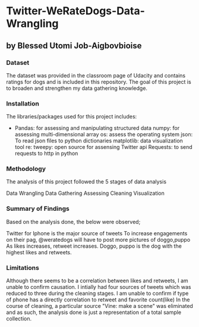 # Twitter-WeRateDogs-Data-Wrangling
## by Blessed Utomi Job-Aigbovbioise

### Dataset
The dataset was provided in the classroom page of Udacity and contains ratings for dogs and is included in this repository. The goal of this project is to broaden and strengthen my data gathering knowledge.

### Installation
The libraries/packages used for this project includes:
- Pandas: for assessing and manipulating structured data numpy: for assessing multi-dimensional array os: assess the operating system json: To read json files to python dictionaries matplotlib: data visualization tool re: tweepy: open source for assensing Twitter api Requests: to send requests to http in python

### Methodology
The analysis of this project followed the 5 stages of data analysis

Data Wrangling Data Gathering Assessing Cleaning Visualization

### Summary of Findings
Based on the analysis done, the below were observed;

Twitter for Iphone is the major source of tweets To increase engagements on their pag, @weratedogs will have to post more pictures of doggo,puppo As likes increases, retweet increases. Doggo, puppo is the dog with the highest likes and retweets.

### Limitations
Although there seems to be a correlation between likes and retweets, I am unable to confirm causation. I intially had four sources of tweets which was reduced to three during the cleaning stages. I am unable to confirm if type of phone has a directly correlation to retweet and favorite count(like) In the course of cleaning, a particular source "Vine: make a scene" was eliminated and as such, the analysis done is just a representation of a total sample collection.
